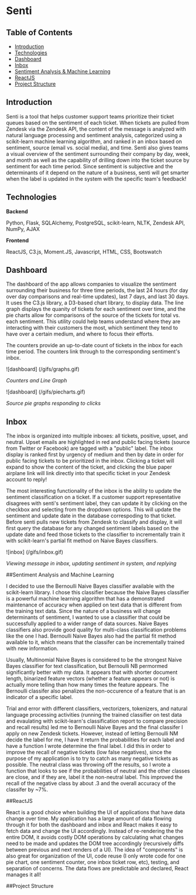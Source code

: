 # Senti

## Table of Contents
- [Introduction](#introduction)
- [Technologies](#technologies)
- [Dashboard](#dashboard)
- [Inbox](#inbox)
- [Sentiment Analysis & Machine Learning](#sentiment-analysis-and-machine-learning)
- [ReactJS](#reactjs)
- [Project Structure](#project-structure)

## Introduction

Senti is a tool that helps customer support teams prioritize their ticket queues based on the sentiment of each ticket. When tickets are pulled from Zendesk via the Zendesk API, the content of the message is analyzed with natural language processing and sentiment analysis, categorized using a scikit-learn machine learning algorithm, and ranked in an inbox based on sentiment, source (email vs. social media), and time. Senti also gives teams a visual overview of the sentiment surrounding their company by day, week, and month as well as the capability of drilling down into the ticket source by sentiment for each time period. Since sentiment is subjective and the determinants of it depend on the nature of a business, senti will get smarter when the label is updated in the system with the specific team's feedback!

## Technologies

**Backend**

Python, Flask, SQLAlchemy, PostgreSQL, scikit-learn, NLTK, Zendesk API, NumPy, AJAX

**Frontend**

ReactJS, C3.js, Moment.JS, Javascript, HTML, CSS, Bootswatch

## Dashboard

The dashboard of the app allows companies to visualize the sentiment surrounding their business for three time periods, the last 24 hours (for day over day comparisons and real-time updates), last 7 days, and last 30 days. It uses the C3.js library, a D3-based chart library, to display data. The line graph displays the quanity of tickets for each sentiment over time, and the pie charts allow for comparisons of the source of the tickets for total vs. each sentiment. This utility could help teams understand where they are interacting with their customers the most, which sentiment they tend to have over a certain medium, and where to focus their efforts.

The counters provide an up-to-date count of tickets in the inbox for each time period. The counters link through to the corresponding sentiment's inbox.

![dashboard]
(/gifs/graphs.gif)

*Counters and Line Graph*

![dashboard]
(/gifs/piecharts.gif)

*Source pie graphs responding to clicks*

## Inbox

The inbox is organized into multiple inboxes: all tickets, positive, upset, and neutral. Upset emails are highlighted in red and public facing tickets (source from Twitter or Facebook) are tagged with a "public" label. The inbox display is ranked first by urgency of medium and then by date in order for public facing tickets to be prioritized in the inbox. Clicking a ticket will expand to show the content of the ticket, and clicking the blue paper airplane link will link directly into that specific ticket in your Zendesk account to reply!

The most interesting functionality of the inbox is the ability to update the sentiment classification on a ticket. If a customer support representative disagrees with senti's sentiment label, they can update it by clicking on the checkbox and selecting from the dropdown options. This will update the sentiment and update date in the database correspoding to that ticket. Before senti pulls new tickets from Zendesk to classify and display, it will first query the database for any changed sentiment labels based on the update date and feed those tickets to the classifier to incrementally train it with scikit-learn's partial fit method on Naive Bayes classifiers.

![inbox]
(/gifs/inbox.gif)

*Viewing message in inbox, updating sentiment in system, and replying*

##Sentiment Analysis and Machine Learning

I decided to use the Bernoulli Naive Bayes classifier available with the scikit-learn library. I chose this classifier because the Naive Bayes classifier is a powerful machine learning algorithm that has a demonstrated maintenance of accuracy when applied on text data that is different from the training text data. Since the nature of a business will change determinants of sentiment, I wanted to use a classifier that could be successfully applied to a wider range of data sources. Naive Bayes classifiers also provide good quality for multi-class classification problems like the one I had. Bernoulli Naive Bayes also had the partial fit method available to it, which means that the classifer can be incrementally trained with new information.

Usually, Multinomial Naive Bayes is considered to be the strongest Naive Bayes classifier for text classification, but Bernoulli NB permormed significantly better with my data. It appears that with shorter document length, binarized feature vectors (whether a feature appears or not) is actually more telling than how many times the feature appears. The Bernoulli classifer also penalizes the non-occurence of a feature that is an indicator of a specific label.

Trial and error with different classifiers, vectorizers, tokenizers, and natural language processing activities (running the trained classifier on test data and evaulating with scikit-learn's classification report to compare precision and recall results) led me to Bernoulli Naive Bayes and the final classifer I apply on new Zendesk tickets. However, instead of letting Bernoulli NM decide the label for me, I have it return the probabilities for each label and have a function I wrote determine the final label. I did this in order to improve the recall of negative tickets (low false negatives), since the purpose of my application is to try to catch as many negative tickets as possible. The neutral class was throwing off the results, so I wrote a function that looks to see if the probabilities of neutral and the other classes are close, and if they are, label it the non-neutral label. This improved the recall of the negative class by about .3 and the overall accuracy of the classifer by ~7%.

##ReactJS

React is a good choice when building the UI of applications that have data change over time. My application has a large amount of data flowing through it for both the dashboard and inbox and React makes it easy to fetch data and change the UI accordingly. Instead of re-rendering the the entire DOM, it avoids costly DOM operations by calculating what changes need to be made and updates the DOM tree accordingly (recursively diffs between previous and next renders of a UI). The idea of "components" is also great for organization of the UI, code reuse (I only wrote code for one pie chart, one sentiment counter, one inbox ticket row, etc), testing, and separation of concerns. The data flows are predictable and declared, React manages it all!

##Project Structure


